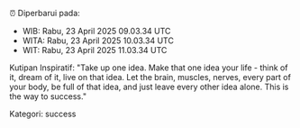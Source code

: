 ⏰ Diperbarui pada:
- WIB: Rabu, 23 April 2025 09.03.34 UTC
- WITA: Rabu, 23 April 2025 10.03.34 UTC
- WIT: Rabu, 23 April 2025 11.03.34 UTC

Kutipan Inspiratif:
"Take up one idea. Make that one idea your life - think of it, dream of it, live on that idea. Let the brain, muscles, nerves, every part of your body, be full of that idea, and just leave every other idea alone. This is the way to success."


Kategori: success

